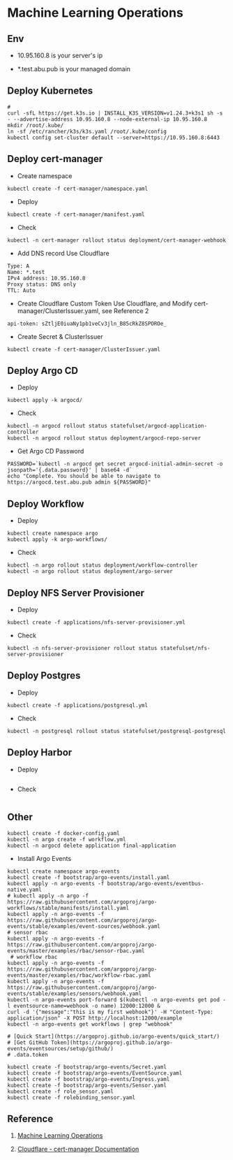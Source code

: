 # Machine Learning Operations

## Env

- 10.95.160.8 is your server's ip

- *.test.abu.pub is your managed domain

## Deploy Kubernetes

```shell
# 
curl -sfL https://get.k3s.io | INSTALL_K3S_VERSION=v1.24.3+k3s1 sh -s - --advertise-address 10.95.160.8 --node-external-ip 10.95.160.8
mkdir /root/.kube/
ln -sf /etc/rancher/k3s/k3s.yaml /root/.kube/config
kubectl config set-cluster default --server=https://10.95.160.8:6443
```

## Deploy cert-manager

- Create namespace

```shell
kubectl create -f cert-manager/namespace.yaml
```

- Deploy

```shell
kubectl create -f cert-manager/manifest.yaml
```

- Check

```shell
kubectl -n cert-manager rollout status deployment/cert-manager-webhook
```

- Add DNS record Use Cloudflare

```text
Type: A
Name: *.test
IPv4 address: 10.95.160.8
Proxy status: DNS only
TTL: Auto
```

- Create Cloudflare Custom Token Use Cloudflare, and Modify cert-manager/ClusterIssuer.yaml, see Reference 2

```text
api-token: sZtljE0iuaNy1pb1veCv3jln_B85cRkZ8SPOROe_
```

- Create Secret & ClusterIssuer

```shell
kubectl create -f cert-manager/ClusterIssuer.yaml
```

## Deploy Argo CD

- Deploy

```shell
kubectl apply -k argocd/
```

- Check

```shell
kubectl -n argocd rollout status statefulset/argocd-application-controller
kubectl -n argocd rollout status deployment/argocd-repo-server
```

- Get Argo CD Password

```shell
PASSWORD=`kubectl -n argocd get secret argocd-initial-admin-secret -o jsonpath='{.data.password}' | base64 -d`
echo "Complete. You should be able to navigate to https://argocd.test.abu.pub admin ${PASSWORD}"
```

## Deploy Workflow

- Deploy

```shell
kubectl create namespace argo
kubectl apply -k argo-workflows/
```

- Check

```shell
kubectl -n argo rollout status deployment/workflow-controller
kubectl -n argo rollout status deployment/argo-server
```

## Deploy NFS Server Provisioner

- Deploy

```shell
kubectl create -f applications/nfs-server-provisioner.yml
```

- Check

```shell
kubectl -n nfs-server-provisioner rollout status statefulset/nfs-server-provisioner
```

## Deploy Postgres

- Deploy

```shell
kubectl create -f applications/postgresql.yml
```

- Check

```shell
kubectl -n postgresql rollout status statefulset/postgresql-postgresql
```

## Deploy Harbor

- Deploy

```shell

```

- Check

```shell

```

## Other

```shell
kubectl create -f docker-config.yaml
kubectl -n argo create -f workflow.yml
kubectl -n argocd delete application final-application
```

- Install Argo Events

```shell
kubectl create namespace argo-events
kubectl create -f bootstrap/argo-events/install.yaml
kubectl apply -n argo-events -f bootstrap/argo-events/eventbus-native.yaml
# kubectl apply -n argo -f https://raw.githubusercontent.com/argoproj/argo-workflows/stable/manifests/install.yaml
kubectl apply -n argo-events -f https://raw.githubusercontent.com/argoproj/argo-events/stable/examples/event-sources/webhook.yaml
# sensor rbac
kubectl apply -n argo-events -f https://raw.githubusercontent.com/argoproj/argo-events/master/examples/rbac/sensor-rbac.yaml
 # workflow rbac
kubectl apply -n argo-events -f https://raw.githubusercontent.com/argoproj/argo-events/master/examples/rbac/workflow-rbac.yaml
kubectl apply -n argo-events -f https://raw.githubusercontent.com/argoproj/argo-events/stable/examples/sensors/webhook.yaml
kubectl -n argo-events port-forward $(kubectl -n argo-events get pod -l eventsource-name=webhook -o name) 12000:12000 &
curl -d '{"message":"this is my first webhook"}' -H "Content-Type: application/json" -X POST http://localhost:12000/example
kubectl -n argo-events get workflows | grep "webhook"

# [Quick Start](https://argoproj.github.io/argo-events/quick_start/)
# [Get GitHub Token](https://argoproj.github.io/argo-events/eventsources/setup/github/)
# .data.token

kubectl create -f bootstrap/argo-events/Secret.yaml
kubectl create -f bootstrap/argo-events/EventSource.yaml
kubectl create -f bootstrap/argo-events/Ingress.yaml
kubectl create -f bootstrap/argo-events/Sensor.yaml
kubectl create -f role_sensor.yaml
kubectl create -f rolebinding_sensor.yaml
```

## Reference

1. [Machine Learning Operations](https://ml-ops.org/)

2. [Cloudflare - cert-manager Documentation](https://cert-manager.io/docs/configuration/acme/dns01/cloudflare/)
